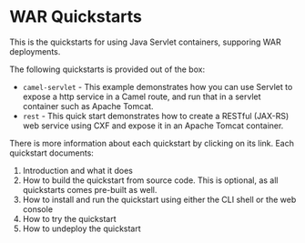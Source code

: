 WAR Quickstarts
===============

This is the quickstarts for using Java Servlet containers, supporing WAR deployments.

The following quickstarts is provided out of the box:

* `camel-servlet` - This example demonstrates how you can use Servlet to expose a http service in a Camel route, and run that in a servlet container such as Apache Tomcat.
* `rest` - This quick start demonstrates how to create a RESTful (JAX-RS) web service using CXF and expose it in an Apache Tomcat container.

There is more information about each quickstart by clicking on its link. Each quickstart documents:

1. Introduction and what it does
1. How to build the quickstart from source code. This is optional, as all quickstarts comes pre-built as well.
1. How to install and run the quickstart using either the CLI shell or the web console
1. How to try the quickstart
1. How to undeploy the quickstart

 